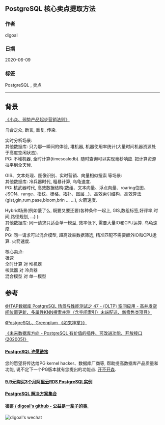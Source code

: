 ## PostgreSQL 核心卖点提取方法  
  
### 作者  
digoal  
  
### 日期  
2020-06-09  
  
### 标签  
PostgreSQL , 卖点   
  
----  
  
## 背景  
[《小众、弱势产品起步营销法则》](../197001/20200523_02.md)    
  
乌合之众, 断言, 重复, 传染.   
  
实时分析场景:   
其他数据库: 只为那一瞬间的体验, 堆机器, 机器使用率统计(大量时间机器资源处于高度空闲状态).   
PG: 不堆机器, 全时计算(timescaledb). 随时查询可以实现毫秒响应. 把计算资源拉平到全天候.   
  
GIS、文本处理、图像识别、实时营销、向量相似搜索 等场景:   
其他数据库: 冷兵器时代, 粗暴计算, 乌龟速度.   
PG: 核武器时代, 高效数据结构(数组、文本向量、浮点向量、roaring位图、JSON、range、指纹、栅格、拓扑、图层...)、高效索引结构、高效算法(gist,gin,rum,pase,bloom,brin ... ...), 火箭速度.   
  
Hybrid场景(例如饿了么, 既要又要还要(各种条件一起上, GIS,数组标签,好评率,时间,路径规划, ...)  ):   
其他数据库: 同一请求只适合单一模型, 效率低下, 需要大量IO和CPU运算. 乌龟速度.  
PG: 同一请求可以混合模型, 超高效率数据筛选, 精准匹配不需要额外IO和CPU运算. 火箭速度.   
  
核心卖点:   
极速   
全时计算 对 堆机器   
核武器 对 冷兵器   
混合模型 对 单一模型   
  
## 参考  
[《HTAP数据库 PostgreSQL 场景与性能测试之 47 - (OLTP) 空间应用 - 高并发空间位置更新、多属性KNN搜索并测（含空间索引）末端配送、新零售类项目》](../201711/20171107_48.md)    
    
[《PostgreSQL、Greenplum 《如来神掌》》](../201706/20170601_02.md)      
  
[《未来数据库方向 - PostgreSQL 有价值的插件、可改进功能、开放接口 (202005)》](../202005/20200527_06.md)   

  
  
  
  
  
  
  
  
  
  
  
  
  
  
  
  
  
  
  
  
  
  
  
  
  
  
  
  
  
  
  
  
  
  
  
  
  
  
  
  
  
  
  
#### [PostgreSQL 许愿链接](https://github.com/digoal/blog/issues/76 "269ac3d1c492e938c0191101c7238216")
您的愿望将传达给PG kernel hacker、数据库厂商等, 帮助提高数据库产品质量和功能, 说不定下一个PG版本就有您提出的功能点. [开不开森](https://github.com/digoal/blog/issues/76 "269ac3d1c492e938c0191101c7238216").  
  
  
#### [9.9元购买3个月阿里云RDS PostgreSQL实例](https://www.aliyun.com/database/postgresqlactivity "57258f76c37864c6e6d23383d05714ea")
  
  
#### [PostgreSQL 解决方案集合](https://yq.aliyun.com/topic/118 "40cff096e9ed7122c512b35d8561d9c8")
  
  
#### [德哥 / digoal's github - 公益是一辈子的事.](https://github.com/digoal/blog/blob/master/README.md "22709685feb7cab07d30f30387f0a9ae")
  
  
![digoal's wechat](../pic/digoal_weixin.jpg "f7ad92eeba24523fd47a6e1a0e691b59")
  
